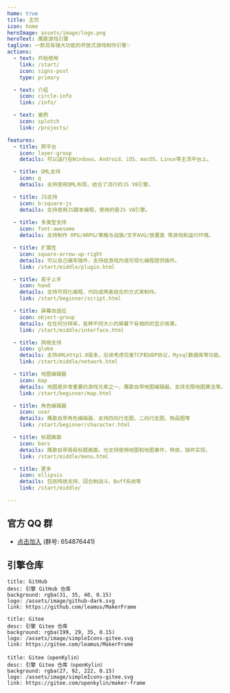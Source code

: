 ```yaml
---
home: true
title: 主页
icon: home
heroImage: assets/image/logo.png
heroText: 鹰歌游戏引擎
tagline: 一款具有强大功能的开放式游戏制作引擎✨
actions:
  - text: 开始使用
    link: /start/
    icon: signs-post
    type: primary

  - text: 介绍
    icon: circle-info
    link: /info/

  - text: 案例
    icon: splotch
    link: /projects/

features:
  - title: 跨平台
    icon: layer-group
    details: 可以运行在Windows、Android、iOS、macOS、Linux等主流平台上。

  - title: QML支持
    icon: q
    details: 支持使用QML布局，结合了流行的JS V8引擎。

  - title: JS支持
    icon: b:square-js
    details: 支持使用JS脚本编程，使用的是JS V8引擎。
    
  - title: 多类型支持
    icon: font-awesome
    details: 支持制作 RPG/ARPG/策略与战旗/文字AVG/放置类 等游戏和运行环境。

  - title: 扩展性
    icon: square-arrow-up-right
    details: 可以自己编写插件，支持给游戏内或可视化编程提供插件。
    link: /start/middle/plugin.html

  - title: 易于上手
    icon: hand
    details: 支持可视化编程、代码或两者结合的方式来制作。
    link: /start/beginner/script.html

  - title: 屏幕自适应
    icon: object-group
    details: 在任何分辨率，各种不同大小的屏幕下有相同的显示效果。
    link: /start/middle/interface.html

  - title: 网络支持
    icon: globe
    details: 支持XMLHttp1.0版本，后续考虑完善TCP和UDP协议，Mysql数据库等功能。
    link: /start/middle/network.html

  - title: 地图编辑器
    icon: map
    details: 地图是非常重要的游戏元素之一，鹰歌自带地图编辑器，支持无限地图算法等。
    link: /start/beginner/map.html

  - title: 角色编辑器
    icon: user
    details: 鹰歌自带角色编辑器，支持四向行走图，二向行走图，物品图等
    link: /start/beginner/character.html

  - title: 标题画面
    icon: bars
    details: 鹰歌自带简易标题画面，也支持使用地图和地图事件，特效，插件实现。 
    link: /start/middle/menu.html

  - title: 更多
    icon: ellipsis
    details: 包括特效支持、回合制战斗、Buff系统等
    link: /start/middle/

---
```


## 官方 QQ 群

- [点击加入](https://qm.qq.com/q/bTB1cZoGze) (群号: 654876441)

## 引擎仓库

```component VPCard
title: GitHub
desc: 引擎 GitHub 仓库
background: rgba(31, 35, 40, 0.15)
logo: /assets/image/github-dark.svg
link: https://github.com/leamus/MakerFrame
```
```component VPCard
title: Gitee
desc: 引擎 Gitee 仓库
background: rgba(199, 29, 35, 0.15)
logo: /assets/image/simpleIcons-gitee.svg
link: https://gitee.com/leamus/MakerFrame
```
```component VPCard
title: Gitee（openKylin）
desc: 引擎 Gitee 仓库（openKylin）
background: rgba(27, 92, 222, 0.15)
logo: /assets/image/simpleIcons-gitee.svg
link: https://gitee.com/openkylin/maker-frame
```

<!-- markdownlint-disable -->